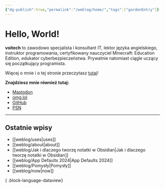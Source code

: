 ```yaml
---
{"dg-publish":true,"permalink":"/weblog/home/","tags":["gardenEntry"]}
---
```



# Hello, World!

**voitech** to zawodowo specjalista i konsultant IT, lektor języka angielskiego, instruktor programowania, certyfikowany nauczyciel Minecraft: Education Edition, edukator cyberbezpieczeństwa. Prywatnie natomiast ciągle uczący się początkujący programista.

Więcej o mnie i o tej stronie przeczytasz [tutaj](https://voitech.weblog.lol/about)!

**Znajdziesz mnie również tutaj:**
- [Mastodon](https://social.lol/@voitech)
- [omg.lol](https://voitech.omg.lol/)
- [GitHub](https://github.com/voi-tech)
- [PSN](https://psnprofiles.com/voitech-42)

---

## Ostatnie wpisy

- [[weblog/uses\|uses]]
- [[weblog/about\|about]]
- [[weblog/Jak i dlaczego tworzę notatki w Obsidian\|Jak i dlaczego tworzę notatki w Obsidian]]
- [[weblog/App Defaults 2024\|App Defaults 2024]]
- [[weblog/Pomysły\|Pomysły]]
- [[weblog/now\|now]]

{ .block-language-dataview}
